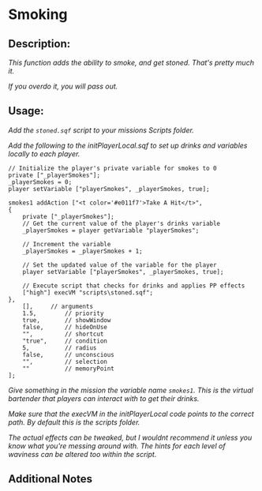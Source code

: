 # Smoking
## Description:
_This function adds the ability to smoke, and get stoned. That's pretty much it._

_If you overdo it, you will pass out._

## Usage:

_Add the `stoned.sqf` script to your missions Scripts folder._

_Add the following to the initPlayerLocal.sqf to set up drinks and variables locally to each player._

```
// Initialize the player's private variable for smokes to 0
private ["_playerSmokes"];
_playerSmokes = 0;
player setVariable ["playerSmokes", _playerSmokes, true];

smokes1 addAction ["<t color='#e011f7'>Take A Hit</t>",
{
    private ["_playerSmokes"];
    // Get the current value of the player's drinks variable
    _playerSmokes = player getVariable "playerSmokes";

    // Increment the variable
    _playerSmokes = _playerSmokes + 1;

    // Set the updated value of the variable for the player
    player setVariable ["playerSmokes", _playerSmokes, true];

    // Execute script that checks for drinks and applies PP effects
    ["high"] execVM "scripts\stoned.sqf";
},
	[],		// arguments
	1.5,		// priority
	true,		// showWindow
	false,		// hideOnUse
	"",			// shortcut
	"true", 	// condition
	5,			// radius
	false,		// unconscious
	"",			// selection
	""			// memoryPoint
];
```
_Give something in the mission the variable name `smokes1`. This is the virtual bartender that players can interact with to get their drinks._

_Make sure that the execVM in the initPlayerLocal code points to the correct path. By default this is the scripts folder._

_The actual effects can be tweaked, but I wouldnt recommend it unless you know what you're messing around with. The hints for each level of waviness can be altered too within the script._



## Additional Notes

